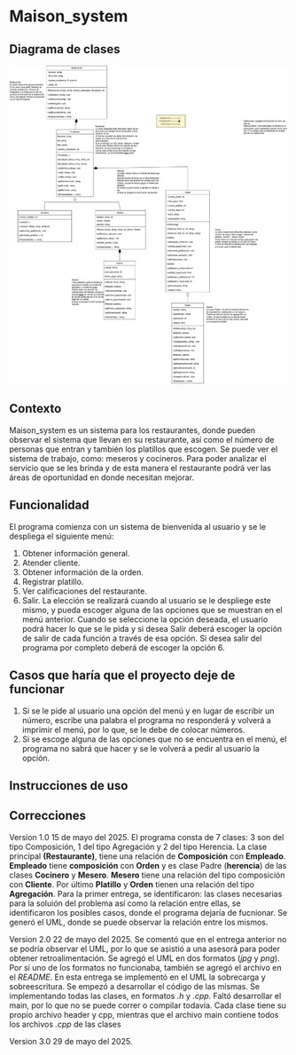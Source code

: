 # Maison_system
## Diagrama de clases
![Diagrama drawio](https://github.com/amazingly145/Maison_system/blob/main/UML_Maiso_System.jpg?raw=true)
## Contexto
Maison_system es un sistema para los restaurantes, donde pueden observar el sistema que llevan en su restaurante, así como el número de personas que entran y también los platillos que escogen. Se puede ver el sistema de trabajo, como: meseros y cocineros. Para poder analizar el servicio que se les brinda y de esta manera el restaurante podrá ver las áreas de oportunidad en donde necesitan mejorar.
## Funcionalidad 
El programa comienza con un sistema de bienvenida al usuario y se le despliega el siguiente menú:
1. Obtener información general.
2. Atender cliente.
3. Obtener información de la orden.
4. Registrar platillo.
5. Ver calificaciones del restaurante.
6. Salir.
La elección se realizará cuando al usuario se le despliege este mismo, y pueda escoger alguna de las opciones que se muestran en el menú anterior. Cuando se seleccione la opción deseada, el usuario podrá hacer lo que se le pida y si desea Salir deberá escoger la opción de salir de cada función a través de esa opción. Si desea salir del programa por completo deberá de escoger la opción 6.
## Casos que haría que el proyecto deje de funcionar 
1. Si se le pide al usuario una opción del menú y en lugar de escribir un número, escribe una palabra el programa no responderá y volverá a imprimir el menú, por lo que, se le debe de colocar números.
2. Si se escoge alguna de las opciones que no se encuentra en el menú, el programa no sabrá que hacer y se le volverá a pedir al usuario la opción.
## Instrucciones de uso

## Correcciones 
Version 1.0 15 de mayo del 2025. El programa consta de 7 clases: 3 son del tipo Composición, 1 del tipo Agregación y 2 del tipo Herencia. La clase principal **(Restaurante)**, tiene una relación de **Composición** con **Empleado**. **Empleado** tiene **composición** con **Orden** y es clase Padre (**herencia**) de las clases **Cocinero** y **Mesero**. **Mesero** tiene una relación del tipo composición con **Cliente**. Por último **Platillo** y **Orden** tienen una relación del tipo **Agregación**. Para la primer entrega, se identificaron: las clases necesarias para la soluión del problema así como la relación entre ellas, se identificaron los posibles casos, donde el programa dejaría de fucnionar. Se generó el UML, donde se puede observar la relación entre los mismos.

Version 2.0 22 de mayo del 2025. Se comentó que en el entrega anterior no se podría observar el UML, por lo que se asistió a una asesorá para poder obtener retroalimentación. Se agregó el UML en dos formatos (*jpg* y *png*). Por si uno de los formatos no funcionaba, también se agregó el archivo en el *README*. En esta entrega se implementó en el UML la sobrecarga y sobreescritura. Se empezó a desarrollar el código de las mismas. Se implementando todas las clases, en formatos *.h* y *.cpp*. Faltó desarrollar el main, por lo que no se puede correr o compilar todavía. Cada clase tiene su propio archivo header y cpp, mientras que el archivo main contiene todos los archivos *.cpp* de las clases

Version 3.0 29 de mayo del 2025. 

